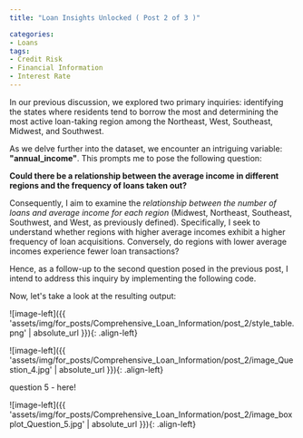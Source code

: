 ```yaml
---
title: "Loan Insights Unlocked ( Post 2 of 3 )"

categories:
- Loans 
tags:
- Credit Risk
- Financial Information
- Interest Rate
---
```



In our previous discussion, we explored two primary inquiries: identifying the states where residents tend to borrow the most and determining the most active loan-taking region among the Northeast, West, Southeast, Midwest, and Southwest.

As we delve further into the dataset, we encounter an intriguing variable: **"annual_income"**. This prompts me to pose the following question: 

**Could there be a relationship between the average income in different regions and the frequency of loans taken out?**


Consequently, I aim to examine the *relationship between the number of loans and average income for each region* (Midwest, Northeast, Southeast, Southwest, and West, as previously defined). Specifically, I seek to understand whether regions with higher average incomes exhibit a higher frequency of loan acquisitions. Conversely, do regions with lower average incomes experience fewer loan transactions?

Hence, as a follow-up to the second question posed in the previous post, I intend to address this inquiry by implementing the following code.

<script src="https://gist.github.com/AnalyticsForPleasure/409a21926cd3d46dd6b519f1d8ca9abf.js"></script>

Now, let's take a look at the resulting output:

![image-left]({{ 'assets/img/for_posts/Comprehensive_Loan_Information/post_2/style_table.png' | absolute_url }}){: .align-left}



![image-left]({{ 'assets/img/for_posts/Comprehensive_Loan_Information/post_2/image_Question_4.jpg' | absolute_url }}){: .align-left}








question 5 - here!




![image-left]({{ 'assets/img/for_posts/Comprehensive_Loan_Information/post_2/image_boxplot_Question_5.jpg' | absolute_url }}){: .align-left}
